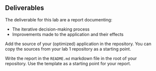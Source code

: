 ## Deliverables

The deliverable for this lab are a report documenting:

- The iterative decision-making process
- Improvements made to the application and their effects

Add the source of your (optimized) application in the repository. You can copy the sources from your lab 1 repository as a starting point.

Write the report in the `README.md` markdown file in the root of your repository. Use the template as a starting point for your report.
